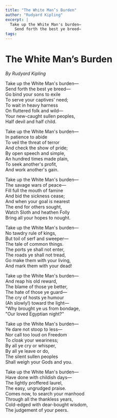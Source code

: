 ```yaml
---
title: "The White Man’s Burden"
author: "Rudyard Kipling"
excerpt: |
  Take up the White Man's burden—  
    Send forth the best ye breed—
tags: 
---
```


# The White Man’s Burden

*By Rudyard Kipling*

Take up the White Man's burden—  
    Send forth the best ye breed—  
Go bind your sons to exile  
  To serve your captives' need;  
To wait in heavy harness  
 On fluttered folk and wild—  
Your new-caught sullen peoples,  
  Half devil and half child.  

  Take up the White Man's burden—  
    In patience to abide  
To veil the threat of terror  
    And check the show of pride;  
By open speech and simple,  
    An hundred times made plain,  
To seek another's profit,  
    And work another's gain.  

Take up the White Man's burden—  
    The savage wars of peace—  
Fill full the mouth of famine  
    And bid the sickness cease;  
And when your goal is nearest  
    The end for others sought,  
Watch Sloth and heathen Folly  
    Bring all your hopes to nought.  

Take up the White Man's burden—  
    No tawdry rule of kings,  
But toil of serf and sweeper—  
    The tale of common things.  
The ports ye shall not enter,  
    The roads ye shall not tread,  
Go make them with your living,  
    And mark them with your dead!  

Take up the White Man's burden—  
    And reap his old reward,  
The blame of those ye better,  
    The hate of those ye guard—  
The cry of hosts ye humour  
    (Ah slowly!) toward the light—  
"Why brought ye us from bondage,  
    "Our loved Egyptian night?"  

Take up the White Man's burden—  
    Ye dare not stoop to less—  
Nor call too loud on Freedom  
    To cloak your weariness;  
By all ye cry or whisper,  
    By all ye leave or do,  
The silent sullen peoples  
    Shall weigh your Gods and you.  

Take up the White Man's burden—  
    Have done with childish days—  
The lightly proffered laurel,  
    The easy, ungrudged praise.  
Comes now, to search your manhood  
    Through all the thankless years,  
Cold-edged with dear-bought wisdom,  
    The judgement of your peers.  
